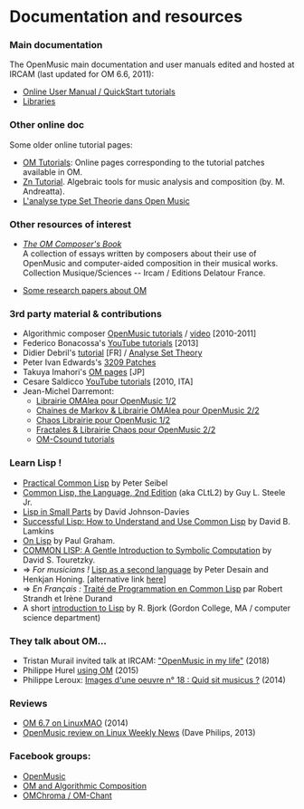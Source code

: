 # Documentation and resources


### Main documentation

The OpenMusic main documentation and user manuals edited and hosted at IRCAM (last updated for OM 6.6, 2011):

- [Online User Manual / QuickStart tutorials](http://support.ircam.fr/docs/om/om6-manual/)
- [Libraries](http://support.ircam.fr/docs/om-libraries/main/) 
 

### Other online doc

Some older online tutorial pages:

- [OM Tutorials](http://recherche.ircam.fr/equipes/repmus/OpenMusic/user-doc/DocFiles/Tutorial/): Online pages corresponding to the tutorial patches available in OM.
- [Zn Tutorial](http://recherche.ircam.fr/equipes/repmus/OpenMusic/user-doc/DocFiles/znTutorial/). Algebraic tools for music analysis and composition (by. M. Andreatta).
- [L'analyse type Set Theorie dans Open Music](http://recherche.ircam.fr/equipes/repmus/Analyse/openmusic/om_set_theory.html)


### Other resources of interest

- _[The OM Composer's Book](http://repmus.ircam.fr/openmusic/ombook)_      
A collection of essays written by composers about their use of OpenMusic and computer-aided composition in their musical works. Collection Musique/Sciences -- Ircam / Editions Delatour France.

- [Some research papers about OM](http://repmus.ircam.fr/openmusic/papers)

### 3rd party material & contributions

  * Algorithmic composer [OpenMusic tutorials](http://www.algorithmiccomposer.com/search?q=openmusic+tutorial) / [video](https://youtu.be/hbTLTsLuG50) [2010-2011]
  * Federico Bonacossa's [YouTube tutorials](http://www.youtube.com/watch?v=N4s83rEG028) [2013]
  * Didier Debril's [tutorial](http://www.deb8076.eu/IntroOpenMusic/index.html) [FR] / [Analyse Set Theory](http://www.deb8076.eu/AnalyseBeethovenST/index.html)
  * Peter Ivan Edwards's [3209 Patches](http://www.peterivanedwards.com/pie/3209_Patches.html)
  * Takuya Imahori's [OM pages](http://www55.atwiki.jp/openmusic/) [JP]
  * Cesare Saldicco [YouTube tutorials](http://www.youtube.com/watch?v=GjeKrK0Abe8) [2010, ITA]
  * Jean-Michel Darremont:
    * [Librairie OMAlea pour OpenMusic 1/2](http://www.jmdarremont.net/librairie-omalea-pour-openmusic1/) 
    * [Chaines de Markov & Librairie OMAlea pour OpenMusic 2/2](http://www.jmdarremont.net/chaines-de-markov-librairie-omalea-openmusic-22/) 
    * [Chaos Librairie pour OpenMusic 1/2](http://www.jmdarremont.net/chaos-librairie-openmusic-1/) 
    * [Fractales & Librairie Chaos pour OpenMusic 2/2](http://www.jmdarremont.net/fractales-chaos-openmusic-22/) 
    * [OM-Csound tutorials](http://www.jmdarremont.net/tag/csound/) 


### Learn Lisp !

  * [Practical Common Lisp](http://www.gigamonkeys.com/book/) by Peter Seibel
  * [Common Lisp, the Language, 2nd Edition](http://www.cs.cmu.edu/Groups/AI/html/cltl/clm/clm.html) (aka CLtL2) by Guy L. Steele Jr.
  * [Lisp in Small Parts](http://www.lispinsmallparts.com/) by David Johnson-Davies
  * [Successful Lisp: How to Understand and Use Common Lisp](http://psg.com/~dlamkins/sl/) by David B. Lamkins
  * [On Lisp](http://www.paulgraham.com/onlisp.html) by Paul Graham.
  * [COMMON LISP: A Gentle Introduction to Symbolic Computation](https://www.cs.cmu.edu/~dst/LispBook/) by David S. Touretzky.
  * => _For musicians !_ [Lisp as a second language](http://www.mcg.uva.nl/index.html?abstracts/dh-97-g.html&target) by Peter Desain and Henkjan Honing. [alternative link [here](http://recherche.ircam.fr/equipes/repmus/LispSecondLanguage/index.html)]
  * => _En Français :_ [Traité de Programmation en Common Lisp](http://dept-info.labri.fr/~strandh/Teaching/Programmation-Symbolique/Common/Book/HTML/programmation.html) par Robert Strandh et Irène Durand
  * A short [introduction to Lisp](http://www.math-cs.gordon.edu/courses/cps323/LISP/lisp.html) by R. Bjork (Gordon College, MA / computer science department)


### They talk about OM...

* Tristan Murail invited talk at IRCAM: ["OpenMusic in my life"](https://medias.ircam.fr/x8ec0a8) (2018)
* Philippe Hurel [using OM](http://manifeste2015.ircam.fr/text/philippe-hurel-radicalement-pluriel/) (2015)
* Philippe Leroux: [Images d'une oeuvre n° 18 : Quid sit musicus ?](http://medias.ircam.fr/x159d48) (2014)


### Reviews

* [OM 6.7 on LinuxMAO](http://www.linuxmao.org/OpenMusic) (2014) 
* [OpenMusic review on Linux Weekly News](http://lwn.net/Articles/574593/) (Dave Philips, 2013)


### Facebook groups:

  * [OpenMusic](https://www.facebook.com/groups/757349334323153/)
  * [OM and Algorithmic Composition](https://www.facebook.com/groups/495720874247245/)
  * [OMChroma / OM-Chant](https://www.facebook.com/groups/1454837708103539/)
